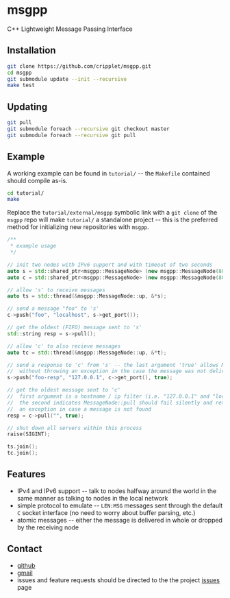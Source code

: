 msgpp
====

C++ Lightweight Message Passing Interface

Installation
----

```bash
git clone https://github.com/cripplet/msgpp.git
cd msgpp
git submodule update --init --recursive
make test
```

Updating
----

```bash
git pull
git submodule foreach --recursive git checkout master
git submodule foreach --recursive git pull
```

Example
----

A working example can be found in `tutorial/` -- the `Makefile` contained should compile as-is.

```bash
cd tutorial/
make
```

Replace the `tutorial/external/msgpp` symbolic link with a `git clone` of the `msgpp` repo will make `tutorial/` a standalone project -- this is the preferred method for 
initializing new repositories with `msgpp`.

```cpp
/**
 * example usage
 */

// init two nodes with IPv6 support and with timeout of two seconds
auto s = std::shared_ptr<msgpp::MessageNode> (new msgpp::MessageNode(8088, msgpp::MessageNode::ipv6, 2));
auto c = std::shared_ptr<msgpp::MessageNode> (new msgpp::MessageNode(8090, msgpp::MessageNode::ipv6, 2));

// allow 's' to receive messages
auto ts = std::thread(&msgpp::MessageNode::up, &*s);

// send a message "foo" to 's'
c->push("foo", "localhost", s->get_port());

// get the oldest (FIFO) message sent to 's'
std::string resp = s->pull();

// allow 'c' to also recieve messages
auto tc = std::thread(&msgpp::MessageNode::up, &*t);

// send a response to 'c' from 's' -- the last argument 'true' allows MessageNode::push to return
//	without throwing an exception in the case the message was not delivered
s->push("foo-resp", "127.0.0.1", c->get_port(), true);

// get the oldest message sent to 'c'
//	first argument is a hostname / ip filter (i.e. "127.0.0.1" and "localhost"), and
//	the second indicates MessageNode::pull should fail silently and return without throwing
//	an exception in case a message is not found
resp = c->pull("", true);

// shut down all servers within this process
raise(SIGINT);

ts.join();
tc.join();
```

Features
----

* IPv4 and IPv6 support -- talk to nodes halfway around the world in the same manner as talking to nodes in the local network
* simple protocol to emulate -- `LEN:MSG` messages sent through the default `C` socket interface (no need to worry about buffer parsing, etc.)
* atomic messages -- either the message is delivered in whole or dropped by the receiving node

Contact
----

* [github](https://github.com/cripplet/msgpp)
* [gmail](mailto:minke.zhang@gmail.com)
* issues and feature requests should be directed to the the project [issues](https://github.com/cripplet/msgpp/issues) page
